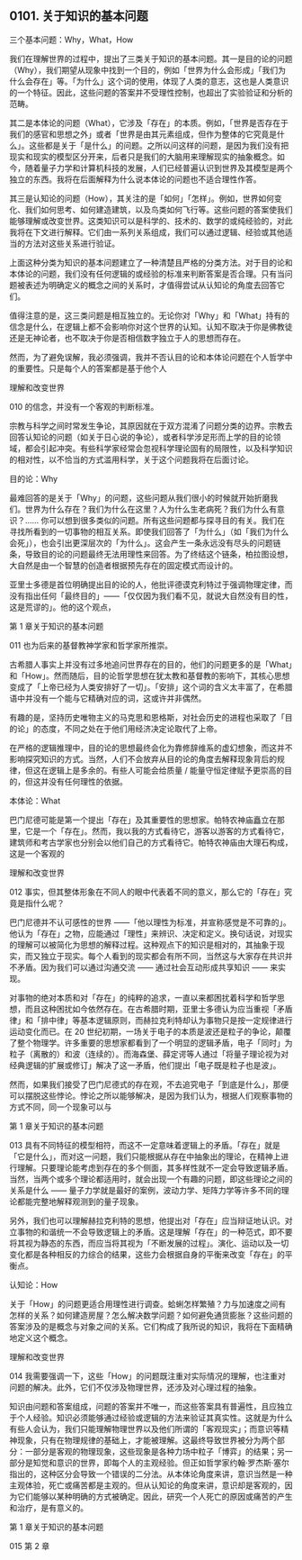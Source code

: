## 0101. 关于知识的基本问题

三个基本问题：Why，What，How

我们在理解世界的过程中，提出了三类关于知识的基本问题。其一是目的论的问题（Why），我们期望从现象中找到一个目的，例如「世界为什么会形成」「我们为什么会存在」等。「为什么」这个词的使用，体现了人类的意志，这也是人类意识的一个特征。因此，这些问题的答案并不受理性控制，也超出了实验验证和分析的范畴。

其二是本体论的问题（What），它涉及「存在」的本质。例如，「世界是否存在于我们的感官和思想之外」或者「世界是由其元素组成，但作为整体的它究竟是什么」。这些都是关于「是什么」的问题。之所以问这样的问题，是因为我们没有把现实和现实的模型区分开来，后者只是我们的大脑用来理解现实的抽象概念。如今，随着量子力学和计算机科技的发展，人们已经普遍认识到世界及其模型是两个独立的东西。我将在后面解释为什么说本体论的问题也不适合理性作答。

其三是认知论的问题（How），其关注的是「如何」「怎样」。例如，世界如何变化、我们如何思考、如何建造建筑，以及鸟类如何飞行等。这些问题的答案使我们能够理解或改变世界。这类知识可以是科学的、技术的、数学的或纯经验的，对此我将在下文进行解释。它们由一系列关系组成，我们可以通过逻辑、经验或其他适当的方法对这些关系进行验证。

上面这种分类为知识的基本问题建立了一种清楚且严格的分类方法。对于目的论和本体论的问题，我们没有任何逻辑的或经验的标准来判断答案是否合理。只有当问题被表述为明确定义的概念之间的关系时，才值得尝试从认知论的角度去回答它们。

值得注意的是，这三类问题是相互独立的。无论你对「Why」和「What」持有的信念是什么，在逻辑上都不会影响你对这个世界的认知。认知不取决于你是佛教徒还是无神论者，也不取决于你是否相信数字独立于人的思想而存在。

然而，为了避免误解，我必须强调，我并不否认目的论和本体论问题在个人哲学中的重要性。只是每个人的答案都是基于他个人

理解和改变世界

010 的信念，并没有一个客观的判断标准。

宗教与科学之间时常发生争论，其原因就在于双方混淆了问题分类的边界。宗教去回答认知论的问题（如关于日心说的争论），或者科学涉足形而上学的目的论领域，都会引起冲突。有些科学家经常会忽视科学理论固有的局限性，以及科学知识的相对性，以不恰当的方式滥用科学，关于这个问题我将在后面讨论。

目的论：Why

最难回答的是关于「Why」的问题，这些问题从我们很小的时候就开始折磨我们。世界为什么存在？我们为什么在这里？人为什么生老病死？我们为什么有意识？…… 你可以想到很多类似的问题。所有这些问题都与探寻目的有关。我们在寻找所看到的一切事物的相互关系。即使我们回答了「为什么」（如「我们为什么会死」），也会引出更深层次的「为什么」。这会产生一条永远没有尽头的问题链条，导致目的论的问题最终无法用理性来回答。为了终结这个链条，柏拉图设想，大自然是由一个智慧的创造者根据预先存在的固定模式而设计的。

亚里士多德是首位明确提出目的论的人，他批评德谟克利特过于强调物理定律，而没有指出任何「最终目的」——「仅仅因为我们看不见，就说大自然没有目的性，这是荒谬的」。他的这个观点，

第 1 章关于知识的基本问题

011 也为后来的基督教神学家和哲学家所推崇。

古希腊人事实上并没有过多地追问世界存在的目的，他们的问题更多的是「What」和「How」。然而随后，目的论哲学思想在犹太教和基督教的影响下，其核心思想变成了「上帝已经为人类安排好了一切」。「安排」这个词的含义太丰富了，在希腊语中并没有一个能与它精确对应的词，这或许并非偶然。

有趣的是，坚持历史唯物主义的马克思和恩格斯，对社会历史的进程也采取了「目的论」的态度，不同之处在于他们用经济决定论取代了上帝。

在严格的逻辑推理中，目的论的思想最终会化为靠修辞维系的虚幻想象，而这并不影响探究知识的方式。当然，人们不会放弃从目的论的角度去解释现象背后的规律，但这在逻辑上是多余的。有些人可能会给质量 / 能量守恒定律赋予更崇高的目的，但这并没有任何理性的依据。

本体论：What

巴门尼德可能是第一个提出「存在」及其重要性的思想家。帕特农神庙矗立在那里，它是一个「存在」。然而，我以我的方式看待它，游客以游客的方式看待它，建筑师和考古学家也分别会以他们自己的方式看待它。帕特农神庙由大理石构成，这是一个客观的

理解和改变世界

012 事实，但其整体形象在不同人的眼中代表着不同的意义，那么它的「存在」究竟是指什么呢？

巴门尼德并不认可感性的世界 ——「他以理性为标准，并宣称感觉是不可靠的」。他认为「存在」之物，应能通过「理性」来辨识、决定和定义。换句话说，对现实的理解可以被简化为思想的解释过程。这种观点下的知识是相对的，其抽象于现实，而又独立于现实。每个人看到的现实都会有所不同，当然这与大家存在共识并不矛盾。因为我们可以通过沟通交流 —— 通过社会互动形成共享知识 —— 来实现。

对事物的绝对本质和对「存在」的纯粹的追求，一直以来都困扰着科学和哲学思想，而且这种困扰如今依然存在。在古希腊时期，亚里士多德认为应当重视「矛盾律」和「排中律」等基本逻辑原则，而赫拉克利特却认为事物只是按一定规律进行运动变化而已。在 20 世纪初期，一场关于电子的本质是波还是粒子的争论，颠覆了整个物理学。许多重要的思想家都看到了一个明显的逻辑矛盾，电子「同时」为粒子（离散的）和波（连续的）。而海森堡、薛定谔等人通过「将量子理论视为对经典逻辑的扩展或修订」解决了这一矛盾，他们提出「电子既是粒子也是波」。

然而，如果我们接受了巴门尼德式的存在观，不去追究电子「到底是什么」，那便可以摆脱这些悖论。悖论之所以能够解决，是因为我们认为，根据人们观察事物的方式不同，同一个现象可以与

第 1 章关于知识的基本问题

013 具有不同特征的模型相符，而这不一定意味着逻辑上的矛盾。「存在」就是「它是什么」，而对这一问题，我们只能根据从存在中抽象出的理论，在精神上进行理解。只要理论能考虑到存在的多个侧面，其多样性就不一定会导致逻辑矛盾。当然，当两个或多个理论都适用时，就会出现一个有趣的问题，即这些理论之间的关系是什么 —— 量子力学就是最好的案例，波动力学、矩阵力学等许多不同的理论都能完整地解释观测到的量子现象。

另外，我们也可以理解赫拉克利特的思想，他提出对「存在」应当辩证地认识。对立事物的和谐统一不会导致逻辑上的矛盾。这是理解「存在」的一种范式，即不要将其视为静态的东西，而应当将其视为「不断发展的过程」。演化、运动以及一切变化都是各种相反的力综合的结果，这些力会根据自身的平衡来改变「存在」的平衡点。

认知论：How

关于「How」的问题更适合用理性进行调查。蛤蜊怎样繁殖？力与加速度之间有怎样的关系？如何建造房屋？怎么解决数学问题？如何避免通货膨胀？这些问题的答案涉及的是概念与对象之间的关系。它们构成了我所说的知识，我将在下面精确地定义这个概念。

理解和改变世界

014 我需要强调一下，这些「How」的问题既注重对实际情况的理解，也注重对问题的解决。此外，它们不仅涉及物理世界，还涉及对心理过程的抽象。

知识由问题和答案组成，问题的答案并不唯一，而这些答案具有普遍性，且应独立于个人经验。知识必须能够通过经验或逻辑的方法来验证其真实性。这就是为什么有些人会认为，我们只能理解物理世界以及他们所谓的「客观现实」；而意识等精神现象，只有在物理规律的基础上，才能被理解。这最终导致世界被分为两个部分：一部分是客观的物理现象，这些现象是各种力场中粒子「博弈」的结果；另一部分是知觉和意识的世界，即每个人的主观经验。但正如哲学家约翰·罗杰斯·塞尔指出的，这种区分会导致一个错误的二分法。从本体论角度来讲，意识当然是一种主观体验，死亡或痛苦都是主观的。但从认知论的角度来讲，意识却是客观的，因为它们能够以某种明确的方式被确定。因此，研究一个人死亡的原因或痛苦的产生和治疗，是有意义的。

第 1 章关于知识的基本问题

015 第 2 章